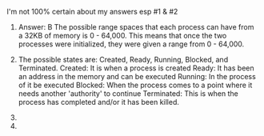 I'm not 100% certain about my answers esp #1 & #2
1.  Answer: B
    The possible range spaces that each process can have from a 32KB of memory is 0 - 64,000. This means that once the two processes were initialized, they were given a range from 0 - 64,000.

2. The possible states are: Created, Ready, Running, Blocked, and Terminated.
    Created: It is when a process is created
    Ready: It has been an address in the memory and can be executed
    Running: In the process of it be executed
    Blocked: When the process comes to a point where it needs another 'authority' to continue
    Terminated: This is when the process has completed and/or it has been killed.

3. 


4.
